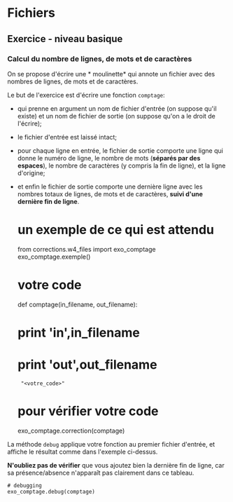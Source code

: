 
# Fichiers

## Exercice - niveau basique

### Calcul du nombre de lignes, de mots et de caractères

On se propose d'écrire une * moulinette* qui annote un fichier avec des nombres
de lignes, de mots et de caractères.

Le but de l'exercice est d'écrire une fonction `comptage`:
 * qui prenne en argument un nom de fichier d'entrée (on suppose qu'il existe)
et un nom de fichier de sortie (on suppose qu'on a le droit de l'écrire);
 * le fichier d'entrée est laissé intact;
 *  pour chaque ligne en entrée, le fichier de sortie comporte une ligne qui
donne le numéro de ligne, le nombre de mots (**séparés par des espaces**), le
nombre de caractères (y compris la fin de ligne), et la ligne d'origine;
 * et enfin le fichier de sortie comporte une dernière ligne avec les nombres
totaux de lignes, de mots et de caractères, **suivi d'une dernière fin de
ligne**.


    # un exemple de ce qui est attendu
    from corrections.w4_files import exo_comptage
    exo_comptage.exemple()


    # votre code
    def comptage(in_filename, out_filename):
    #    print 'in',in_filename
    #    print 'out',out_filename
        "<votre_code>"


    # pour vérifier votre code
    exo_comptage.correction(comptage)

La méthode `debug` applique votre fonction au premier fichier d'entrée, et
affiche le résultat comme dans l'exemple ci-dessus.

**N'oubliez pas de vérifier** que vous ajoutez bien la dernière fin de ligne,
car sa présence/absence n'apparaît pas clairement dans ce tableau.


    # debugging
    exo_comptage.debug(comptage)

